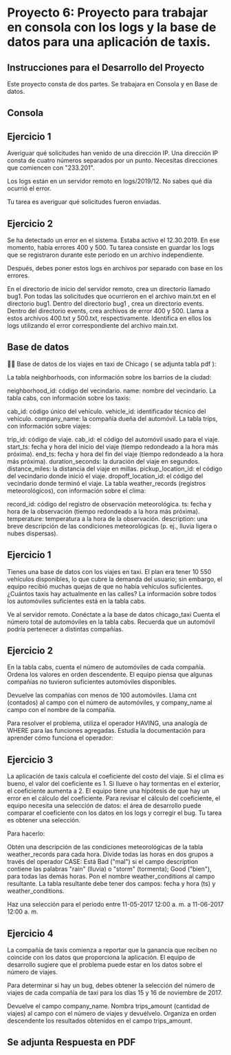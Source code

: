 # Proyecto 6: Proyecto para trabajar en consola con los logs y la base de datos para una aplicación de taxis.

## Instrucciones para el Desarrollo del Proyecto
Este proyecto consta de dos partes. Se trabajara en Consola y en Base de datos.

## Consola

## Ejercicio 1
Averiguar qué solicitudes han venido de una dirección IP. Una dirección IP consta de cuatro números separados por un punto. Necesitas direcciones que comiencen con "233.201".

Los logs están en un servidor remoto en logs/2019/12. No sabes qué día ocurrió el error.

Tu tarea es averiguar qué solicitudes fueron enviadas.

## Ejercicio 2
Se ha detectado un error en el sistema. Estaba activo el 12.30.2019. En ese momento, había errores 400 y 500. Tu tarea consiste en guardar los logs que se registraron durante este periodo en un archivo independiente.  

Después, debes poner estos logs en archivos por separado con base en los errores.

En el directorio de inicio del servidor remoto, crea un directorio llamado bug1.
Pon todas las solicitudes que ocurrieron en el archivo main.txt en el directorio bug1.
Dentro del directorio bug1 , crea un directorio events.
Dentro del directorio events, crea archivos de error 400 y 500. Llama a estos archivos 400.txt y 500.txt, respectivamente. Identifica en ellos los logs utilizando el error correspondiente del archivo main.txt.

## Base de datos

🤷‍♀️ Base de datos de los viajes en taxi de Chicago ( se adjunta tabla pdf ):

La tabla neighborhoods, con información sobre los barrios de la ciudad:

neighborhood_id: código del vecindario.
name: nombre del vecindario.
La tabla cabs, con información sobre los taxis:

cab_id: código único del vehículo.
vehicle_id: identificador técnico del vehículo.
company_name: la compañía dueña del automóvil.
La tabla trips, con información sobre viajes:

trip_id: código de viaje.
cab_id: el código del automóvil usado para el viaje.
start_ts: fecha y hora del inicio del viaje (tiempo redondeado a la hora más próxima).
end_ts: fecha y hora del fin del viaje (tiempo redondeado a la hora más próxima).
duration_seconds: la duración del viaje en segundos.
distance_miles: la distancia del viaje en millas.
pickup_location_id: el código del vecindario donde inició el viaje.
dropoff_location_id: el código del vecindario donde terminó el viaje.
La tabla weather_records (registros meteorológicos), con información sobre el clima:

record_id: código del registro de observación meteorológica.
ts: fecha y hora de la observación (tiempo redondeado a la hora más próxima).
temperature: temperatura a la hora de la observación.
description: una breve descripción de las condiciones meteorológicas (p. ej., lluvia ligera o nubes dispersas).

## Ejercicio 1
Tienes una base de datos con los viajes en taxi. El plan era tener 10 550 vehículos disponibles, lo que cubre la demanda del usuario; sin embargo, el equipo recibió muchas quejas de que no había vehículos suficientes. ¿Cuántos taxis hay actualmente en las calles? La información sobre todos los automóviles suficientes está en la tabla cabs.

Ve al servidor remoto.
Conéctate a la base de datos chicago_taxi 
Cuenta el número total de automóviles en la tabla cabs. Recuerda que un automóvil podría pertenecer a distintas compañías.

## Ejercicio 2
En la tabla cabs, cuenta el número de automóviles de cada compañía. Ordena los valores en orden descendente. El equipo piensa que algunas compañías no tuvieron suficientes automóviles disponibles.

Devuelve las compañías con menos de 100 automóviles. Llama cnt (contados) al campo con el número de automóviles, y company_name al campo con el nombre de la compañía.

Para resolver el problema, utiliza el operador HAVING, una analogía de WHERE para las funciones agregadas. Estudia la documentación para aprender cómo funciona el operador:

## Ejercicio 3
La aplicación de taxis calcula el coeficiente del costo del viaje. Si el clima es bueno, el valor del coeficiente es 1. Si llueve o hay tormentas en el exterior, el coeficiente aumenta a 2. El equipo tiene una hipótesis de que hay un error en el cálculo del coeficiente. Para revisar el cálculo del coeficiente, el equipo necesita una selección de datos: el área de desarrollo puede comparar el coeficiente con los datos en los logs y corregir el bug. Tu tarea es obtener una selección.

Para hacerlo:

Obtén una descripción de las condiciones meteorológicas de la tabla weather_records para cada hora.
Divide todas las horas en dos grupos a través del operador CASE: Está Bad ("mal") si el campo description contiene las palabras "rain" (lluvia) o "storm" (tormenta); Good ("bien"), para todas las demás horas.
Pon el nombre weather_conditions al campo resultante.
La tabla resultante debe tener dos campos: fecha y hora (ts) y weather_conditions.

Haz una selección para el periodo entre 11-05-2017 12:00 a. m. a 11-06-2017 12:00 a. m.

## Ejercicio 4
La compañía de taxis comienza a reportar que la ganancia que reciben no coincide con los datos que proporciona la aplicación. El equipo de desarrollo sugiere que el problema puede estar en los datos sobre el número de viajes.

Para determinar si hay un bug, debes obtener la selección del número de viajes de cada compañía de taxi para los días 15 y 16 de noviembre de 2017.

Devuelve el campo company_name. Nombra trips_amount (cantidad de viajes) al campo con el número de viajes y devuélvelo.
Organiza en orden descendente los resultados obtenidos en el campo trips_amount.

## Se adjunta Respuesta en PDF 




